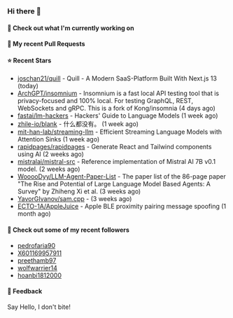 ### Hi there 👋

#### 👷 Check out what I'm currently working on

#### 🔨 My recent Pull Requests


#### ⭐ Recent Stars

- [joschan21/quill](https://github.com/joschan21/quill) - Quill - A Modern SaaS-Platform Built With Next.js 13 (today)
- [ArchGPT/insomnium](https://github.com/ArchGPT/insomnium) - Insomnium is a fast local API testing tool that is privacy-focused and 100% local. For testing GraphQL, REST, WebSockets and gRPC. This is a fork of Kong/insomnia (4 days ago)
- [fastai/lm-hackers](https://github.com/fastai/lm-hackers) - Hackers&#39; Guide to Language Models (1 week ago)
- [zhile-io/blank](https://github.com/zhile-io/blank) - 什么都没有。 (1 week ago)
- [mit-han-lab/streaming-llm](https://github.com/mit-han-lab/streaming-llm) - Efficient Streaming Language Models with Attention Sinks (1 week ago)
- [rapidpages/rapidpages](https://github.com/rapidpages/rapidpages) - Generate React and Tailwind components using AI (2 weeks ago)
- [mistralai/mistral-src](https://github.com/mistralai/mistral-src) - Reference implementation of Mistral AI 7B v0.1 model. (2 weeks ago)
- [WooooDyy/LLM-Agent-Paper-List](https://github.com/WooooDyy/LLM-Agent-Paper-List) - The paper list of the 86-page paper &#34;The Rise and Potential of Large Language Model Based Agents: A Survey&#34; by Zhiheng Xi et al. (3 weeks ago)
- [YavorGIvanov/sam.cpp](https://github.com/YavorGIvanov/sam.cpp) -  (3 weeks ago)
- [ECTO-1A/AppleJuice](https://github.com/ECTO-1A/AppleJuice) - Apple BLE proximity pairing message spoofing (1 month ago)

#### 👯 Check out some of my recent followers

- [pedrofaria90](https://github.com/pedrofaria90)
- [X601169957911](https://github.com/X601169957911)
- [preethamb97](https://github.com/preethamb97)
- [wolfwarrier14](https://github.com/wolfwarrier14)
- [hoanbi1812000](https://github.com/hoanbi1812000)

#### 💬 Feedback

Say Hello, I don't bite!